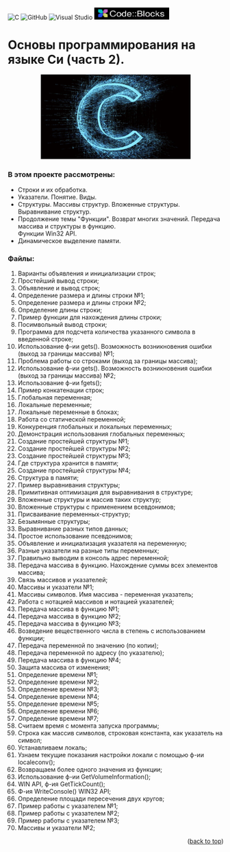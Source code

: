 ![C](https://img.shields.io/badge/c-%2300599C.svg?style=for-the-badge&logo=c&logoColor=white)
![GitHub](https://img.shields.io/badge/github-%23121011.svg?style=for-the-badge&logo=github&logoColor=white)
![Visual Studio](https://img.shields.io/badge/Visual%20Studio-5C2D91.svg?style=for-the-badge&logo=visual-studio&logoColor=white)
<img src="images/cb1.png" alt="drawing" width="175">

<a name="readme-top"></a>
# Основы программирования на языке Си (часть 2).
<p align="center">
<img src="images/C.png" alt="drawing" width="350"/>
</p>

### В этом проекте рассмотрены: 
- Строки и их обработка.
- Указатели. Понятие. Виды. 
- Структуры. Массивы структур. Вложенные структуры. Выравнивание структур. 
- Продолжение темы "Функции". Возврат многих значений. Передача массива и структуры в функцию.  
  Функции Win32 API.
- Динамическое выделение памяти. 

### Файлы: 
1. Варианты объявления и инициализации строк;
2. Простейший вывод строки;
3. Объявление и вывод строк;
4. Определение размера и длины строки №1;
5. Определение размера и длины строки №2;
6. Определение длины строки;
7. Пример функции для нахождения длины строки;
8. Посимвольный вывод строки;
9. Программа для подсчета количества указанного символа в введенной строке;
10. Использование ф-ии gets(). Возможность возникновения ошибки (выход за границы массива) №1;
11. Проблема работы со строками (выход за границы массива);
12. Использование ф-ии gets(). Возможность возникновения ошибки (выход за границы массива) №2;
13. Использование ф-ии fgets();
14. Пример конкатенации строк;
15. Глобальная переменная;
16. Локальные переменные;
17. Локальные переменные в блоках;
18. Работа со статической переменной;
19. Конкуренция глобальных и локальных переменных;
20. Демонстрация использования глобальных переменных;
21. Создание простейшей структуры №1;
22. Создание простейшей структуры №2;
23. Создание простейшей структуры №3;
24. Где структура хранится в памяти;
25. Создание простейшей структуры №4;
26. Структура в памяти;
27. Пример выравнивания структуры;
28. Примитивная оптимизация для выравнивания в структуре;
29. Вложенные структуры и массив таких структур;
30. Вложенные структуры с применением всевдонимов;
31. Присваивание переменных-структур;
32. Безымянные структуры;
33. Выравнивание разных типов данных;
34. Простое использование псевдонимов;
35. Объявление и инициализация указателя на переменную;
36. Разные указатели на разные типы переменных;
37. Правильно выводим в консоль адрес переменной;
38. Передача массива в функцию. Нахождение суммы всех элементов массива;
39. Связь массивов и указателей;
40. Массивы и указатели №1;
41. Массивы символов. Имя массива - переменная указатель;
42. Работа с нотацией массивов и нотацией указателей;
43. Передача массива в функцию №1;
44. Передача массива в функцию №2;
45. Передача массива в функцию №3;
46. Возведение вещественного числа в степень с использованием функции;
47. Передача переменной по значению (по копии);
48. Передача переменной по адресу (по указателю);
49. Передача массива в функцию №4;
50. Защита массива от изменения;
51. Определение времени №1;
52. Определение времени №2;
53. Определение времени №3;
54. Определение времени №4;
55. Определение времени №5;
56. Определение времени №6;
57. Определение времени №7;
58. Считаем время с момента запуска программы;
59. Строка как массив символов, строковая константа, как указатель на символ;
60. Устанавливаем локаль;
61. Узнаем текущие показания настройки локали с помощью ф-ии localeconv();
62. Возвращаем более одного значения из функции;
63. Использование ф-ии GetVolumeInformation();
64. WIN API, ф-ия GetTickCount();
65. Ф-ия WriteConsole() WIN32 API;
66. Определение площади пересечения двух кругов;
67. Пример работы с указателем №1;
68. Пример работы с указателем №2;
69. Пример работы с указателем №3;
70. Массивы и указатели №2;

<p align="right">(<a href="#readme-top">back to top</a>)</p>
